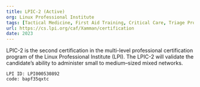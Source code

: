 ```yaml
---
title: LPIC-2 (Active)
org: Linux Professional Institute
tags: [Tactical Medicine, First Aid Training, Critical Care, Triage Protocol]
url: https://cs.lpi.org/caf/Xamman/certification
date: 2023
---
```

LPIC-2 is the second certification in the multi-level professional certification program of the Linux Professional Institute (LPI). The LPIC-2 will validate the candidate’s ability to administer small to medium–sized mixed networks.

```
LPI ID: LPI000530892
code: bapf35qxtc
```
